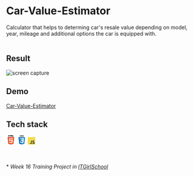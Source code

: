 # Car-Value-Estimator

Calculator that helps to determing car's resale value depending on model, year, mileage and additional options the car is equipped with.
<br><br>

## Result
<img width="50%" alt="screen capture" src="../main/assets/img/captureweb.jpeg">

## Demo
[Car-Value-Estimator]

## Tech stack

<code><img height="25" src="https://raw.githubusercontent.com/github/explore/80688e429a7d4ef2fca1e82350fe8e3517d3494d/topics/html/html.png"></code>
<code><img height="25" src="https://raw.githubusercontent.com/github/explore/80688e429a7d4ef2fca1e82350fe8e3517d3494d/topics/css/css.png"></code>
<code><img height="20" src="https://raw.githubusercontent.com/github/explore/80688e429a7d4ef2fca1e82350fe8e3517d3494d/topics/javascript/javascript.png"></code>




<br><br> 
\* _Week 16 Training Project in [ITGirlSchool]_ 
  

   [ITGirlSchool]: <https://itgirlschool.com/en>
   [Car-Value-Estimator]: <https://alenagm.github.io/Car-Value-Estimator/>

